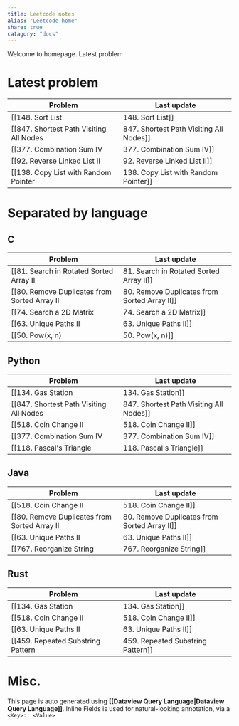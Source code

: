 ```yaml
---
title: Leetcode notes
alias: "Leetcode home"
share: true
catagory: "docs"
---
```


Welcome to homepage. Latest problem
# Latest problem

| Problem                                   | Last update                   |
| ----------------------------------------- | ----------------------------- |
| [[148. Sort List|148. Sort List]]                        | 11:00 PM - September 17, 2023 |
| [[847. Shortest Path Visiting All Nodes|847. Shortest Path Visiting All Nodes]] | 11:38 AM - September 17, 2023 |
| [[377. Combination Sum IV|377. Combination Sum IV]]               | 10:57 AM - September 09, 2023 |
| [[92. Reverse Linked List II|92. Reverse Linked List II]]            | 9:12 AM - September 07, 2023  |
| [[138. Copy List with Random Pointer|138. Copy List with Random Pointer]]    | 10:36 AM - September 05, 2023 |


# Separated by language
## C
| Problem                                        | Last update                |
| ---------------------------------------------- | -------------------------- |
| [[81. Search in Rotated Sorted Array II|81. Search in Rotated Sorted Array II]]      | 12:10 AM - August 30, 2023 |
| [[80. Remove Duplicates from Sorted Array II|80. Remove Duplicates from Sorted Array II]] | 12:07 AM - August 30, 2023 |
| [[74. Search a 2D Matrix|74. Search a 2D Matrix]]                     | 12:05 AM - August 30, 2023 |
| [[63. Unique Paths II|63. Unique Paths II]]                        | 12:04 AM - August 30, 2023 |
| [[50. Pow(x, n)|50. Pow(x, n)]]                              | 12:01 AM - August 30, 2023 |


## Python
| Problem                                   | Last update                   |
| ----------------------------------------- | ----------------------------- |
| [[134. Gas Station|134. Gas Station]]                      | 6:19 PM - September 17, 2023  |
| [[847. Shortest Path Visiting All Nodes|847. Shortest Path Visiting All Nodes]] | 11:38 AM - September 17, 2023 |
| [[518. Coin Change II|518. Coin Change II]]                   | 10:59 AM - September 09, 2023 |
| [[377. Combination Sum IV|377. Combination Sum IV]]               | 10:57 AM - September 09, 2023 |
| [[118. Pascal's Triangle|118. Pascal's Triangle]]                | 12:48 AM - September 09, 2023 |


## Java
| Problem                                        | Last update                   |
| ---------------------------------------------- | ----------------------------- |
| [[518. Coin Change II|518. Coin Change II]]                        | 10:59 AM - September 09, 2023 |
| [[80. Remove Duplicates from Sorted Array II|80. Remove Duplicates from Sorted Array II]] | 12:07 AM - August 30, 2023    |
| [[63. Unique Paths II|63. Unique Paths II]]                        | 12:04 AM - August 30, 2023    |
| [[767. Reorganize String|767. Reorganize String]]                     | 7:44 PM - August 26, 2023     |


## Rust
| Problem                             | Last update                   |
| ----------------------------------- | ----------------------------- |
| [[134. Gas Station|134. Gas Station]]                | 6:19 PM - September 17, 2023  |
| [[518. Coin Change II|518. Coin Change II]]             | 10:59 AM - September 09, 2023 |
| [[63. Unique Paths II|63. Unique Paths II]]             | 12:04 AM - August 30, 2023    |
| [[459. Repeated Substring Pattern|459. Repeated Substring Pattern]] | 7:44 PM - August 26, 2023     |



# Misc.

This page is auto generated using **[[Dataview Query Language|Dataview Query Language]]**. Inline Fields is used for natural-looking annotation, via a `<Key>:: <Value>`